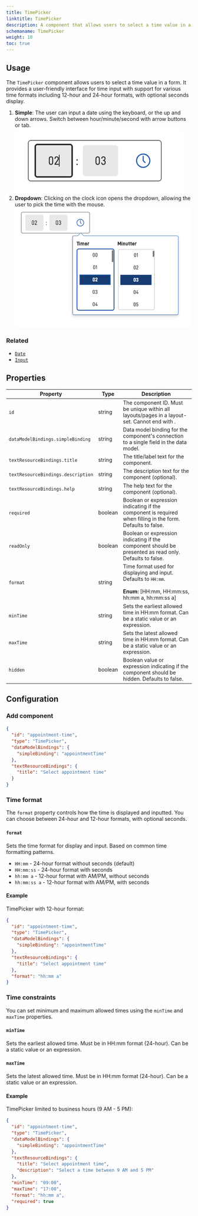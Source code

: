 ```yaml
---
title: TimePicker
linktitle: TimePicker
description: A component that allows users to select a time value in a form.
schemaname: TimePicker
weight: 10
toc: true
---
```


## Usage

The `TimePicker` component allows users to select a time value in a form. It provides a user-friendly interface for time input with support for various time formats including 12-hour and 24-hour formats, with optional seconds display.

1. **Simple**: The user can input a date using the keyboard, or the up and down arrows. Switch between hour/minute/second with arrow buttons or tab.
   ![Timepicker input](simpletimepicker.png "Timepicker input")
2. **Dropdown**: Clicking on the clock icon opens the dropdown, allowing the user to pick the time with the mouse.
   ![Timepicker dropdown](dropdownopen.png "Timepicker dropdown")


### Related

- [`Date`](/en/altinn-studio/v8/reference/ux/components/date/)
- [`Input`](/en/altinn-studio/v8/reference/ux/components/input/)

## Properties

| **Property**                           | **Type**  | **Description**                                                                                                                                                                                                                          |
|----------------------------------------|-----------|------------------------------------------------------------------------------------------------------------------------------------------------------------------------------------------------------------------------------------------|
| `id`                                   | string    | The component ID. Must be unique within all layouts/pages in a layout-set. Cannot end with <dash><number>.                                                                                                                               |
| `dataModelBindings.simpleBinding`      | string    | Data model binding for the component's connection to a single field in the data model.                                                                                                                                                   |
| `textResourceBindings.title`           | string    | The title/label text for the component.                                                                                                                                                                                                  |
| `textResourceBindings.description`     | string    | The description text for the component (optional).                                                                                                                                                                                       |
| `textResourceBindings.help`            | string    | The help text for the component (optional).                                                                                                                                                                                              |
| `required`                             | boolean   | Boolean or expression indicating if the component is required when filling in the form. Defaults to false.                                                                                                                               |
| `readOnly`                             | boolean   | Boolean or expression indicating if the component should be presented as read only. Defaults to false.                                                                                                                                   |
| `format`                               | string    | Time format used for displaying and input. Defaults to `HH:mm`. <br/><br/>**Enum:** [HH:mm, HH:mm:ss, hh:mm a, hh:mm:ss a]                                                                                                              |
| `minTime`                              | string    | Sets the earliest allowed time in HH:mm format. Can be a static value or an expression.                                                                                                                                                  |
| `maxTime`                              | string    | Sets the latest allowed time in HH:mm format. Can be a static value or an expression.                                                                                                                                                    |
| `hidden`                               | boolean   | Boolean value or expression indicating if the component should be hidden. Defaults to false.                                                                                                                                             |

## Configuration

### Add component

```json
{
  "id": "appointment-time",
  "type": "TimePicker",
  "dataModelBindings": {
    "simpleBinding": "appointmentTime"
  },
  "textResourceBindings": {
    "title": "Select appointment time"
  }
}
```

### Time format

The `format` property controls how the time is displayed and inputted. You can choose between 24-hour and 12-hour formats, with optional seconds.

#### `format`

Sets the time format for display and input. Based on common time formatting patterns.

- `HH:mm` - 24-hour format without seconds (default)
- `HH:mm:ss` - 24-hour format with seconds
- `hh:mm a` - 12-hour format with AM/PM, without seconds
- `hh:mm:ss a` - 12-hour format with AM/PM, with seconds

#### Example

TimePicker with 12-hour format:

```json
{
  "id": "appointment-time",
  "type": "TimePicker",
  "dataModelBindings": {
    "simpleBinding": "appointmentTime"
  },
  "textResourceBindings": {
    "title": "Select appointment time"
  },
  "format": "hh:mm a"
}
```

### Time constraints

You can set minimum and maximum allowed times using the `minTime` and `maxTime` properties.

#### `minTime`

Sets the earliest allowed time. Must be in HH:mm format (24-hour). Can be a static value or an expression.

#### `maxTime`

Sets the latest allowed time. Must be in HH:mm format (24-hour). Can be a static value or an expression.

#### Example

TimePicker limited to business hours (9 AM - 5 PM):

```json
{
  "id": "appointment-time",
  "type": "TimePicker",
  "dataModelBindings": {
    "simpleBinding": "appointmentTime"
  },
  "textResourceBindings": {
    "title": "Select appointment time",
    "description": "Select a time between 9 AM and 5 PM"
  },
  "minTime": "09:00",
  "maxTime": "17:00",
  "format": "hh:mm a",
  "required": true
}
```
